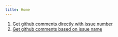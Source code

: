 ```yaml
---
title: Home
---
```


1. [Get github comments directly with issue number](/blog/article-1)
2. [Get github comments based on issue name](/blog/article-1)